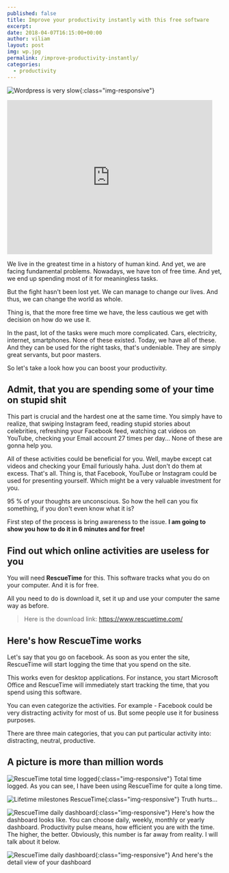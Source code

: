 ```yaml
---
published: false
title: Improve your productivity instantly with this free software
excerpt: 
date: 2018-04-07T16:15:00+00:00
author: viliam
layout: post
img: wp.jpg
permalink: /improve-productivity-instantly/
categories:
  - productivity
---
```


![Wordpress is very slow](/images/wpslow.jpg){:class="img-responsive"}

<iframe width="480" height="360" src="https://www.youtube.com/embed/2ET8hsW6xAk" frameborder="0"> </iframe>

We live in the greatest time in a history of human kind. And yet, we are facing fundamental problems. Nowadays, we have ton of free time. And yet, we end up spending most of it for meaningless tasks. 

But the fight hasn't been lost yet. We can manage to change our lives. And thus, we can change the world as whole.

Thing is, that the more free time we have, the less cautious we get with decision on how do we use it. 

In the past, lot of the tasks were much more complicated. Cars, electricity, internet, smartphones. None of these existed. Today, we have all of these. And they can be used for the right tasks, that's undeniable. They are simply great servants, but poor masters. 

So let's take a look how you can boost your productivity. 

## Admit, that you are spending some of your time on stupid shit

This part is crucial and the hardest one at the same time. You simply have to realize, that swiping Instagram feed, reading stupid stories about celebrities, refreshing your Facebook feed, watching cat videos on YouTube, checking your Email account 27 times per day... None of these are gonna help you.

All of these activities could be beneficial for you. Well, maybe except cat videos and checking your Email furiously haha. Just don't do them at excess. That's all. Thing is, that Facebook, YouTube or Instagram could be used for presenting yourself. Which might be a very valuable investment for you. 

95 % of your thoughts are unconscious. So how the hell can you fix something, if you don't even know what it is? 

First step of the process is bring awareness to the issue. **I am going to show you how to do it in 6 minutes and for free!**

## Find out which online activities are useless for you

You will need **RescueTime** for this. This software tracks what you do on your computer. And it is for free.

All you need to do is download it, set it up and use your computer the same way as before. 

> Here is the download link: https://www.rescuetime.com/

## Here's how RescueTime works

Let's say that you go on facebook. As soon as you enter the site, RescueTime will start logging the time that you spend on the site.

This works even for desktop applications. For instance, you start Microsoft Office and RescueTime will immediately start tracking the time, that you spend using this software.

You can even categorize the activities. For example - Facebook could be very distracting activity for most of us. But some people use it for business purposes. 

There are three main categories, that you can put particular activity into: distracting, neutral, productive.

## A picture is more than million words

![RescueTime total time logged](/images/rescuetime01.jpg){:class="img-responsive"}
Total time logged. As you can see, I have been using RescueTime for quite a long time.

![Lifetime milestones RescueTime](/images/rescuetime04.jpg){:class="img-responsive"}
Truth hurts...

![RescueTime daily dashboard](/images/rescuetime01.jpg){:class="img-responsive"}
Here's how the dashboard looks like. You can choose daily, weekly, monthly or yearly dashboard. Productivity pulse means, how efficient you are with the time. The higher, the better. Obviously, this number is far away from reality. I will talk about it below.

![RescueTime daily dashboard](/images/rescuetime02.jpg){:class="img-responsive"}
And here's the detail view of your dashboard
